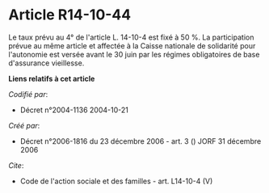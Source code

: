 # Article R14-10-44

Le taux prévu au 4° de l'article L. 14-10-4 est fixé à 50 %. La participation prévue au même article et affectée à la Caisse
nationale de solidarité pour l'autonomie est versée avant le 30 juin par les régimes obligatoires de base d'assurance
vieillesse.

**Liens relatifs à cet article**

_Codifié par_:

  - Décret n°2004-1136 2004-10-21

_Créé par_:

  - Décret n°2006-1816 du 23 décembre 2006 - art. 3 () JORF 31 décembre 2006

_Cite_:

  - Code de l'action sociale et des familles - art. L14-10-4 (V)
